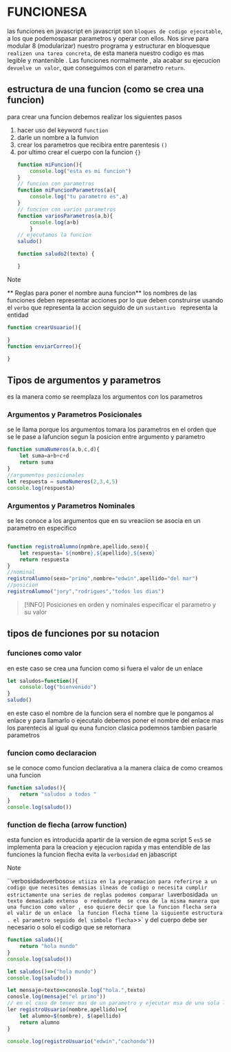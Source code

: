 # FUNCIONESA

 las funciones en javascript en javascript son `bloques de codigo ejecutable`, a los que podemospasar parametros y operar con ellos.
 Nos sirve para modular 8 (modularizar) nuestro programa y estructurar en bloquesque `realizen una tarea concreta`, de esta manera nuestro codigo es mas legible y mantenible .
 Las funciones normalmente , ala acabar su ejecucion `devuelve un valor`, que conseguimos con el parametro `return`.
 ## estructura de una funcion (como se crea una funcion)

 para crear una funcion debemos realizar los siguientes pasos
 1. hacer uso del keyword `function`
 2. darle un nombre a la funvion 
 3. crear los parametros que recibira entre parentesis `()`
 4. por ultimo crear el cuerpo con la funcion `{}`
    ```js
    function miFuncion(){
        console.log("esta es mi funcion")
    }
    // funcion con parametros
    function miFuncionParametros(a){
        console.log("tu parametro es",a)
    }
    // funcion con varios parametros
    function variosParametros(a,b){
        console.log(a+b)
        }
    // ejecutamos la funcion
    saludo()

    function saludo2(texto) {

    }
    ```
> [!NOTE]
> ** Reglas para poner el nombre auna funcion**
> los nombres de las funciones deben representar acciones por lo que deben construirse usando el `verbo` que representa la accion seguido de un `sustantivo ` representa la entidad
    
```js
function crearUsuario(){

}
function enviarCorreo(){

}
```

## Tipos de argumentos y parametros
es la manera como se reemplaza los argumentos con los parametros 
### Argumentos y Parametros Posicionales
se le llama porque los argumentos tomara los parametros en el orden que se le pase a lafuncion segun la posicion entre argumento y parametro
```js
function sumaNumeros(a,b,c,d){
    let suma=a+b+c+d
    return suma
}
//argumentos posicionales 
let respuesta = sumaNumeros(2,3,4,5)
console.log(respuesta)
```
### Argumentos y Parametros Nominales
se les conoce a los argumentos que en su vreaciion se asocia en un parametro en especifico 
```js

function registroAlumno(npmbre,apellido,sexo){
    let respuesta=`${nombre},${apellido},${sexo}` 
    return respuesta
}
//nominal
registroAlumno(sexo="primo",nombre="edwin",apellido="del mar")
//posicion
registroAlumno("jory","rodrigues","todos los dias")
```

>[!INFO]
>Posiciones en orden y nominales especificar el parametro y su valor 

## tipos de funciones por su notacion
### funciones como valor 
en este caso se crea una funcion como si fuera el valor de un enlace 
```js
let saludos=function(){
    console.log("bienvenido")
}
saludo()
```
en este caso el nombre de la funcion sera el nombre que le pongamos al enlace y para llamarlo o ejecutalo debemos poner el nombre del enlace mas los parentecis al igual qu euna funcion clasica podemnos tambien pasarle parametros

### funcion como declaracion 
se le conoce como funcion declarativa a la manera claica de como creamos una funcion  
```js
function saludos(){
    return "saludos a todos "
}
console.log(saludo())
```
### function de flecha (arrow function)
esta funcion es introducida apartir de la version de egma script 5 `es5`
se implementa para la creacion y ejecucion rapida y mas entendible de las funciones 
la funcion flecha evita la `verbosidad` en jabascript
> [!NOTE]
> ``verbosidad` o `verboso` se utiiza en la programacion para referirse a un codigo que necesites demasias ilneas de codigo o necesita cumplir estrictamente una series de reglas podemos comparar la `verbosidad` a un texto demasiado extenso  o redundante 
se crea de la misma manera que una funcion como valor , eso quiere decir que la funcion flecha sera el valir de un enlace 
la funcion flecha tiene la siguiente estructura .
el parametro seguido del simbolo flecha `>>` y del cuerpo debe ser necesario o solo el codigo que se retornara
```js
function saludo(){
    return "hola mundo"
}
console.log(saludo())

let saludos()=>("hola mundo")
console.log(saludo())

let mensaje=texto=>conosle.log("hola.",texto)
conosle.log(mensaje("el primo"))
// en el caso de tener mas de un parametro y ejecutar msa de una sola linea de codigo 
ler registroUsuario(nombre,apellido)=>{
    let alumno=$(nombre), $(apellido)
    return alumno
}

console.log(registroUsuario("edwin","cachondo"))
```

